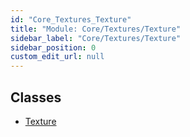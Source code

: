 ```yaml
---
id: "Core_Textures_Texture"
title: "Module: Core/Textures/Texture"
sidebar_label: "Core/Textures/Texture"
sidebar_position: 0
custom_edit_url: null
---
```


## Classes

- [Texture](../classes/Core_Textures_Texture.Texture.md)

